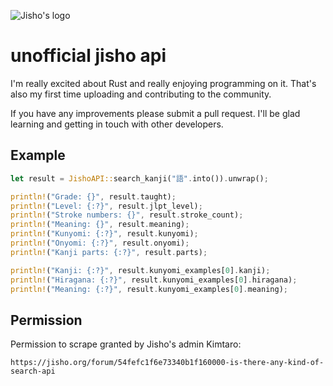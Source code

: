 ![Jisho's logo](https://raw.githubusercontent.com/mistval/unofficial-jisho-api/master/logo.png)

# unofficial jisho api
I'm really excited about Rust and really enjoying programming on it.
That's also my first time uploading and contributing to the community.

If you have any improvements please submit a pull request. I'll be glad learning and getting in touch with other developers.

## Example
```rust
let result = JishoAPI::search_kanji("語".into()).unwrap();

println!("Grade: {}", result.taught);
println!("Level: {:?}", result.jlpt_level);
println!("Stroke numbers: {}", result.stroke_count);
println!("Meaning: {}", result.meaning);
println!("Kunyomi: {:?}", result.kunyomi);
println!("Onyomi: {:?}", result.onyomi);
println!("Kanji parts: {:?}", result.parts);

println!("Kanji: {:?}", result.kunyomi_examples[0].kanji);
println!("Hiragana: {:?}", result.kunyomi_examples[0].hiragana);
println!("Meaning: {:?}", result.kunyomi_examples[0].meaning);
```

## Permission
Permission to scrape granted by Jisho's admin Kimtaro:
```
https://jisho.org/forum/54fefc1f6e73340b1f160000-is-there-any-kind-of-search-api
```
